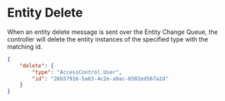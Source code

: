 # Entity Delete

When an entity delete message is sent over the Entity Change Queue, the
controller will delete the entity instances of the specified type with the
matching id.

````json
{
    "delete": {
        "type": "AccessControl.User",
        "id": "26b57916-5a63-4c2e-a9ac-6502ed567a2d"
    }
}
````
